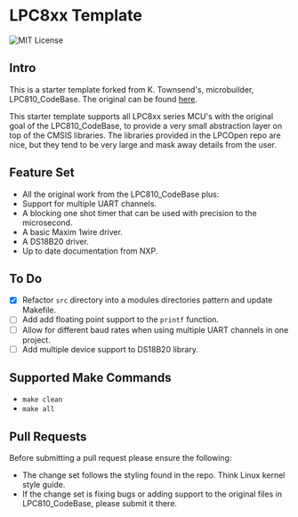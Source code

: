 # LPC8xx Template
![MIT License](https://camo.githubusercontent.com/cf76db379873b010c163f9cf1b5de4f5730b5a67/68747470733a2f2f6261646765732e66726170736f66742e636f6d2f6f732f6d69742f6d69742e7376673f763d313032)
## Intro

This is a starter template forked from K. Townsend's, microbuilder, LPC810_CodeBase.
The original can be found [here](https://github.com/microbuilder/LPC810_CodeBase).

This starter template supports all LPC8xx series MCU's with the original goal of the LPC810_CodeBase, to provide a very small abstraction layer on top of the CMSIS libraries. The libraries provided in the LPCOpen repo are nice, but they tend to be very large and mask away details from the user.

## Feature Set
* All the original work from the LPC810_CodeBase plus:
* Support for multiple UART channels.
* A blocking one shot timer that can be used with precision to the microsecond.
* A basic Maxim 1wire driver.
* A DS18B20 driver.
* Up to date documentation from NXP.

## To Do
- [x] Refactor `src` directory into a modules directories pattern and update Makefile.
- [ ] Add add floating point support to the `printf` function.
- [ ] Allow for different baud rates when using multiple UART channels in one project.
- [ ] Add multiple device support to DS18B20 library.

## Supported Make Commands

- `make clean`
- `make all`

## Pull Requests
Before submitting a pull request please ensure the following:
* The change set follows the styling found in the repo. Think Linux kernel style guide.
* If the change set is fixing bugs or adding support to the original files in LPC810_CodeBase, please submit it there.
